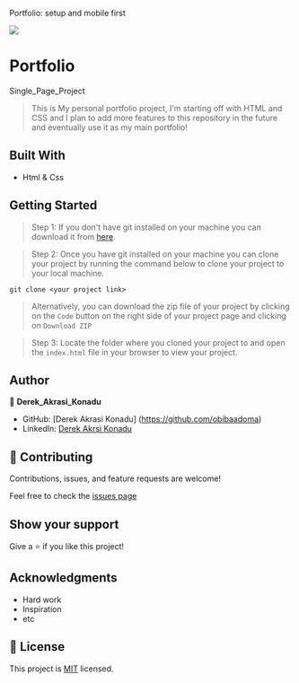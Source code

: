 Portfolio: setup and mobile first

![](https://img.shields.io/badge/Microverse-blueviolet)

# Portfolio
Single_Page_Project

> This is My personal portfolio project, I'm starting off with HTML and CSS and I plan to add more features to this repository in the future and eventually use it as my main portfolio!

## Built With

- Html & Css

## Getting Started

>Step 1: If you don't have git installed on your machine you can download it from [here](https://git-scm.com/downloads).

>Step 2: Once you have git installed on your machine you can clone your project by running the command below to clone your project to your local machine.

`git clone <your project link>`

>Alternatively, you can download the zip file of your project by clicking on the `Code` button on the right side of your project page and clicking on `Download ZIP`

>Step 3: Locate the folder where you cloned your project to and open the `index.html` file in your browser to view your project.


## Author

👤 **Derek_Akrasi_Konadu**

- GitHub: [Derek Akrasi Konadu] (https://github.com/obibaadoma)
- LinkedIn: [Derek Akrsi Konadu](https://www.linkedin.com/in/derek-akrasi-konadu-187453151/)


## 🤝 Contributing

Contributions, issues, and feature requests are welcome!

Feel free to check the [issues page](https://github.com/obibaadoma/pages/issues)

## Show your support

Give a ⭐ if you like this project!

## Acknowledgments

- Hard work
- Inspiration
- etc

## 📝 License

This project is [MIT](./LICENSE) licensed.